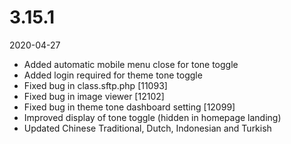 # 3.15.1

2020-04-27

- Added automatic mobile menu close for tone toggle
- Added login required for theme tone toggle
- Fixed bug in class.sftp.php [11093]
- Fixed bug in image viewer [12102]
- Fixed bug in theme tone dashboard setting [12099]
- Improved display of tone toggle (hidden in homepage landing)
- Updated Chinese Traditional, Dutch, Indonesian and Turkish
